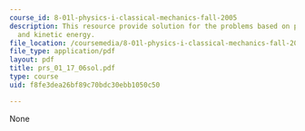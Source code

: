 ```yaml
---
course_id: 8-01l-physics-i-classical-mechanics-fall-2005
description: This resource provide solution for the problems based on potential energy
  and kinetic energy.
file_location: /coursemedia/8-01l-physics-i-classical-mechanics-fall-2005/f8fe3dea26bf89c70bdc30ebb1050c50_prs_01_17_06sol.pdf
file_type: application/pdf
layout: pdf
title: prs_01_17_06sol.pdf
type: course
uid: f8fe3dea26bf89c70bdc30ebb1050c50

---
```

None